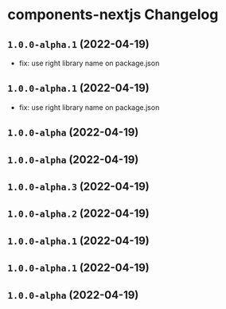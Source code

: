 # components-nextjs Changelog

## `1.0.0-alpha.1` (2022-04-19)


* fix: use right library name on package.json

## `1.0.0-alpha.1` (2022-04-19)


* fix: use right library name on package.json

## `1.0.0-alpha` (2022-04-19)

## `1.0.0-alpha` (2022-04-19)

## `1.0.0-alpha.3` (2022-04-19)

## `1.0.0-alpha.2` (2022-04-19)

## `1.0.0-alpha.1` (2022-04-19)

## `1.0.0-alpha.1` (2022-04-19)

## `1.0.0-alpha` (2022-04-19)
